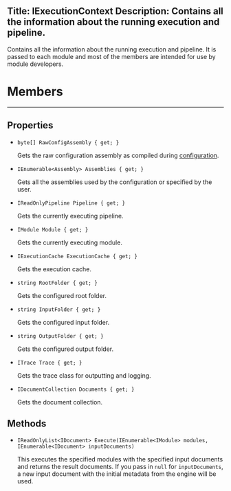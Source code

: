 Title: IExecutionContext
Description: Contains all the information about the running execution and pipeline.
---
Contains all the information about the running execution and pipeline. It is passed to each module and most of the members are intended for use by module developers.

# Members
---
## Properties

  - `byte[] RawConfigAssembly { get; }`
  
    Gets the raw configuration assembly as compiled during [configuration](/getting-started/configuration).
  
  - `IEnumerable<Assembly> Assemblies { get; }`
  
    Gets all the assemblies used by the configuration or specified by the user.
   
  - `IReadOnlyPipeline Pipeline { get; }`
  
    Gets the currently executing pipeline.
  
  - `IModule Module { get; }`
  
    Gets the currently executing module.
  
  - `IExecutionCache ExecutionCache { get; }`
  
    Gets the execution cache.
  
  - `string RootFolder { get; }`
  
    Gets the configured root folder.
  
  - `string InputFolder { get; }`
  
    Gets the configured input folder.
  
  - `string OutputFolder { get; }`
  
    Gets the configured output folder.
  
  - `ITrace Trace { get; }`
  
    Gets the trace class for outputting and logging.
  
  - `IDocumentCollection Documents { get; }`
  
    Gets the document collection.
  
## Methods
  
  - `IReadOnlyList<IDocument> Execute(IEnumerable<IModule> modules, IEnumerable<IDocument> inputDocuments)`
  
    This executes the specified modules with the specified input documents and returns the result documents. If you pass in `null` for `inputDocuments`, a new input document with the initial metadata from the engine will be used.